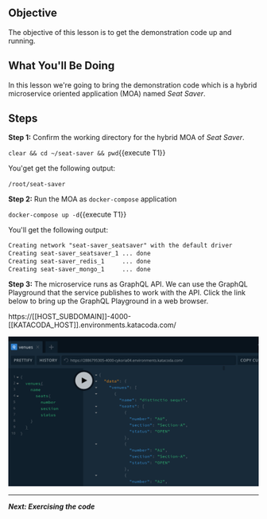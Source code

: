 ## Objective
The objective of this lesson is to get the demonstration code up and running.

## What You'll Be Doing

In this lesson we're going to bring the demonstration code which is a hybrid microservice oriented application (MOA) named *Seat Saver*.

## Steps

**Step 1:** Confirm the working directory for the hybrid MOA of *Seat Saver*.

`clear && cd ~/seat-saver && pwd`{{execute T1}}

You'get get the following output:

`/root/seat-saver`

**Step 2:** Run the MOA as `docker-compose` application

`docker-compose up -d`{{execute T1}}

You'll get the following output:

```
Creating network "seat-saver_seatsaver" with the default driver
Creating seat-saver_seatsaver_1 ... done
Creating seat-saver_redis_1     ... done
Creating seat-saver_mongo_1     ... done

```

**Step 3:** The microservice runs as GraphQL API. We can use the GraphQL Playground that the service publishes to work with the API. Click the link below to bring up the GraphQL Playground in a web browser.


https://[[HOST_SUBDOMAIN]]-4000-[[KATACODA_HOST]].environments.katacoda.com/

![GraphQL Playground](mstran-005/assets/seat-saver-01.png)

---

***Next: Exercising the code***